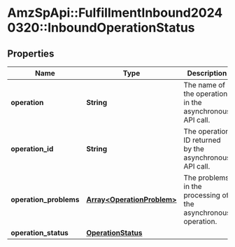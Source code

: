 # AmzSpApi::FulfillmentInbound20240320::InboundOperationStatus

## Properties
Name | Type | Description | Notes
------------ | ------------- | ------------- | -------------
**operation** | **String** | The name of the operation in the asynchronous API call. | 
**operation_id** | **String** | The operation ID returned by the asynchronous API call. | 
**operation_problems** | [**Array&lt;OperationProblem&gt;**](OperationProblem.md) | The problems in the processing of the asynchronous operation. | 
**operation_status** | [**OperationStatus**](OperationStatus.md) |  | 

